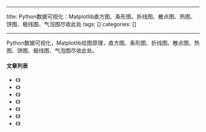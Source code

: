 
--- 
title:  Python数据可视化：Matplotlib直方图、条形图、折线图、散点图、热图、饼图、极线图、气泡图尽收此处 
tags: []
categories: [] 

---
Python数据可视化，Matplotlib绘图原理，直方图、条形图、折线图、散点图、热图、饼图、极线图、气泡图尽收此处。

#### 文章列表

 - 《》
 - 《》
 - 《》
 - 《》
 - 《》
 - 《》
 - 《》
